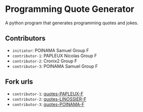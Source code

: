 # Programming Quote Generator

A python program that generates programming quotes and jokes.

## Contributors
- `initiator`: POINAMA Samuel Group F
- `contributor-1`: PAPLEUX Nicolas Group F
- `contributor-2`: Cronix2 Group F
- `contributor-3`: POINAMA Samuel Group F

## Fork urls
- `contributor-1`: [quotes-PAPLEUX-F](https://github.com/samuel-poinama/quotes-Papleux-F)
- `contributor-2`: [quotes-LINOSSIER-F](https://github.com/samuel-poinama/quotes-Linossier-F)
- `contributor-3`: [quotes-POINAMA-F](https://github.com/samuel-poinama/quotes-Poinama-F)
